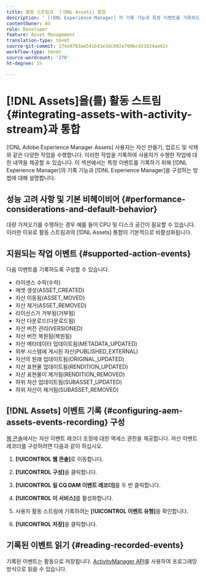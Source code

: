 ```yaml
---
title: 활동 스트림과  [!DNL Assets] 통합
description: ' [!DNL Experience Manager] 의 기록 기능과 특정 이벤트를 기록하도록 구성하는 방법에 대해 설명합니다.'
contentOwner: AG
role: Developer
feature: Asset Management
translation-type: tm+mt
source-git-commit: 174e0703ae541641e3dc602e700bcd31624ae62c
workflow-type: tm+mt
source-wordcount: '270'
ht-degree: 1%

---
```



# [!DNL Assets]을(를) 활동 스트림 {#integrating-assets-with-activity-stream}과 통합

[!DNL Adobe Experience Manager Assets] 사용자는 자산 만들기, 업로드 및 삭제와 같은 다양한 작업을 수행합니다. 이러한 작업을 기록하여 사용자가 수행한 작업에 대한 내역을 제공할 수 있습니다. 이 섹션에서는 특정 이벤트를 기록하기 위해 [!DNL Experience Manager]의 기록 기능과 [!DNL Experience Manager]을 구성하는 방법에 대해 설명합니다.

## 성능 고려 사항 및 기본 비헤이비어 {#performance-considerations-and-default-behavior}

대량 가져오기를 수행하는 경우 예를 들어 CPU 및 디스크 공간이 필요할 수 있습니다. 이러한 이유로 활동 스트림과의 [!DNL Assets] 통합이 기본적으로 비활성화됩니다.

## 지원되는 작업 이벤트 {#supported-action-events}

다음 이벤트를 기록하도록 구성할 수 있습니다.

* 라이센스 수락(수락)
* 에셋 생성(ASSET_CREATED)
* 자산 이동됨(ASSET_MOVED)
* 자산 제거(ASSET_REMOVED)
* 라이선스가 거부됨(거부됨)
* 자산 다운로드(다운로드됨)
* 자산 버전 관리(VERSIONED)
* 자산 버전 복원됨(복원됨)
* 자산 메타데이터 업데이트됨(METADATA_UPDATED)
* 외부 시스템에 게시된 자산(PUBLISHED_EXTERNAL)
* 자산의 원래 업데이트됨(ORIGINAL_UPDATED)
* 자산 표현물 업데이트됨(RENDITION_UPDATED)
* 자산 표현물이 제거됨(RENDITION_REMOVED)
* 하위 자산 업데이트됨(SUBASSET_UPDATED)
* 하위 자산이 제거됨(SUBASSET_REMOVED)

## [!DNL Assets] 이벤트 기록 {#configuring-aem-assets-events-recording} 구성

[웹 콘솔](/help/sites-deploying/configuring-osgi.md)에서는 자산 이벤트 레코더 조정에 대한 액세스 권한을 제공합니다. 자산 이벤트 레코더를 구성하려면 다음과 같이 하십시오.

1. **[!UICONTROL 웹 콘솔]**&#x200B;로 이동합니다.

1. **[!UICONTROL 구성]**&#x200B;을 클릭합니다.

1. **[!UICONTROL 일 CQ DAM 이벤트 레코더]**&#x200B;를 두 번 클릭합니다.

1. **[!UICONTROL 이 서비스]**&#x200B;를 활성화합니다.

1. 사용자 활동 스트림에 기록하려는 **[!UICONTROL 이벤트 유형]**&#x200B;을 확인합니다.

1. **[!UICONTROL 저장]**&#x200B;을 클릭합니다.

## 기록된 이벤트 읽기 {#reading-recorded-events}

기록된 이벤트는 활동으로 저장됩니다. [ActivityManager API](https://helpx.adobe.com/experience-manager/6-5/sites/developing/using/reference-materials/javadoc/com/adobe/granite/activitystreams/ActivityManager.html)를 사용하여 프로그래밍 방식으로 읽을 수 있습니다.
